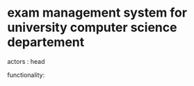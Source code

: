 # exam management system for university computer science departement

actors : head 

functionality: 

